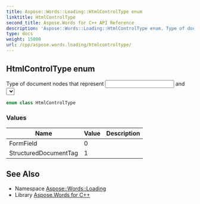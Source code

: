 ```yaml
---
title: Aspose::Words::Loading::HtmlControlType enum
linktitle: HtmlControlType
second_title: Aspose.Words for C++ API Reference
description: 'Aspose::Words::Loading::HtmlControlType enum. Type of document nodes that represent <input> and <select> elements imported from HTML in C++.'
type: docs
weight: 15000
url: /cpp/aspose.words.loading/htmlcontroltype/
---
```

## HtmlControlType enum


Type of document nodes that represent <input> and <select> elements imported from HTML.

```cpp
enum class HtmlControlType
```

### Values

| Name | Value | Description |
| --- | --- | --- |
| FormField | 0 |  |
| StructuredDocumentTag | 1 |  |

## See Also

* Namespace [Aspose::Words::Loading](../)
* Library [Aspose.Words for C++](../../)
